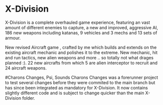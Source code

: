 # X-Division
X-Division is a complete overhauled game experience, featuring an vast amount of different enemies to capture, a new and improved, aggressive AI, 186 new weapons including katanas, 9 vehicles and 3 mechs and 13 sets of armour.

New revised Aircraft game , crafted by me which builds and extends on the existing aircraft mechanic and polishes it to the extreme. New mechanic, hit and run tactics,  new alien weapons and more .. so totally not what drages planned :). 22 new aircrafts from which 5 are alien interceptor to recruit and 24 aircraft weapons.

#Charons Changes, Psi, Sounds
Charons Changes was a forerunner project to test several changes before they were commited to the main branch but has since been integrated as mandatory for X-Division. It now contains slightly different code and is subject to change quicker than the main X-Division folder.
